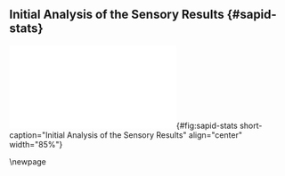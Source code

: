 ## Initial Analysis of the Sensory Results {#sapid-stats}

![**Initial analysis of the sensory results.** The positions of each fraction for each panelist are shown in panel A. Using the INDSCAL model [@doi:10.1016/j.csda.2004.08.005], a summarized stimuli map is obtained (panel B). This map can then be compared to the correlation circle of the attributed descriiptors (panel C). Eventually, a curation of the vocabulary used can occur, as in panel D.](images/sapid-4.pdf "sapid-stats"){#fig:sapid-stats short-caption="Initial Analysis of the Sensory Results" align="center" width="85%"}

\newpage